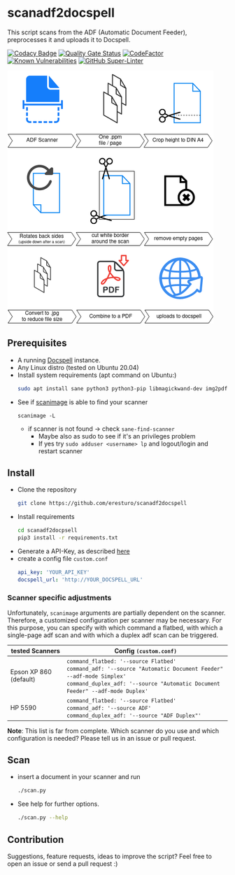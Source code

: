 # scanadf2docspell

This script scans from the ADF (Automatic Document Feeder), preprocesses it and uploads it to Docspell.

[![Codacy Badge](https://app.codacy.com/project/badge/Grade/f3370d96dd974f419b9d23c7fb0f2f22)](https://www.codacy.com/gh/eresturo/scanadf2docspell/dashboard?utm_source=github.com&amp;utm_medium=referral&amp;utm_content=eresturo/scanadf2docspell&amp;utm_campaign=Badge_Grade)
[![Quality Gate Status](https://sonarcloud.io/api/project_badges/measure?project=eresturo_scanadf2docspell&metric=alert_status)](https://sonarcloud.io/summary/new_code?id=eresturo_scanadf2docspell)
[![CodeFactor](https://www.codefactor.io/repository/github/eresturo/scanadf2docspell/badge)](https://www.codefactor.io/repository/github/eresturo/scanadf2docspell)
[![Known Vulnerabilities](https://snyk.io/test/github/eresturo/scanadf2docspell/badge.svg)](https://snyk.io/test/github/eresturo/scanadf2docspell)
[![GitHub Super-Linter](https://github.com/eresturo/scanadf2docspell/workflows/Lint%20Code%20Base/badge.svg)](https://github.com/eresturo/scanadf2docspell/actions/workflows/super-linter.yml)


![Overview](overview.png)

## Prerequisites

* A running [Docspell](https://github.com/eikek/docspell) instance.
* Any Linux distro (tested on Ubuntu 20.04)
* Install system requirements (apt command on Ubuntu:)
  ```bash
  sudo apt install sane python3 python3-pip libmagickwand-dev img2pdf sane-utils
  ```
* See if [scanimage](https://linux.die.net/man/1/scanimage) is able to find your scanner
  ```
  scanimage -L
  ```
    * if scanner is not found -> check `sane-find-scanner`
        * Maybe also as sudo to see if it's an privileges problem
        * If yes try `sudo adduser <username> lp` and logout/login and restart scanner

## Install

* Clone the repository
  ```bash
  git clone https://github.com/eresturo/scanadf2docspell
  ```
* Install requirements
  ```bash
  cd scanadf2docpsell
  pip3 install -r requirements.txt
  ```
* Generate a API-Key, as described [here](https://docspell.org/docs/webapp/uploading/#anonymous-upload)
* create a config file `custom.conf`
    ```yaml
    api_key: 'YOUR_API_KEY'
    docspell_url: 'http://YOUR_DOCSPELL_URL'
    ```

### Scanner specific adjustments

Unfortunately, `scanimage` arguments are partially dependent on the scanner. Therefore, a customized configuration per
scanner may be necessary. For this purpose, you can specify with which command a flatbed, with which a single-page adf
scan and with which a duplex adf scan can be triggered.

| tested Scanners        | Config `(custom.conf)`                                                                                                                                                                             |
|------------------------|----------------------------------------------------------------------------------------------------------------------------------------------------------------------------------------------------|
| Epson XP 860 (default) | `command_flatbed: '--source Flatbed'`<br>`command_adf: '--source "Automatic Document Feeder" --adf-mode Simplex'`<br>`command_duplex_adf: '--source "Automatic Document Feeder" --adf-mode Duplex'` |
| HP 5590                | `command_flatbed: '--source Flatbed'`<br>`command_adf: '--source ADF'`<br>`command_duplex_adf: '--source "ADF Duplex"'`

**Note**: This list is far from complete. Which scanner do you use and which configuration is needed? Please tell us in
an issue or pull request.

## Scan

* insert a document in your scanner and run
    ```bash
    ./scan.py
    ```
* See help for further options.
  ```bash
  ./scan.py --help
  ```

## Contribution

Suggestions, feature requests, ideas to improve the script? Feel free to open an issue or send a pull request :)  
